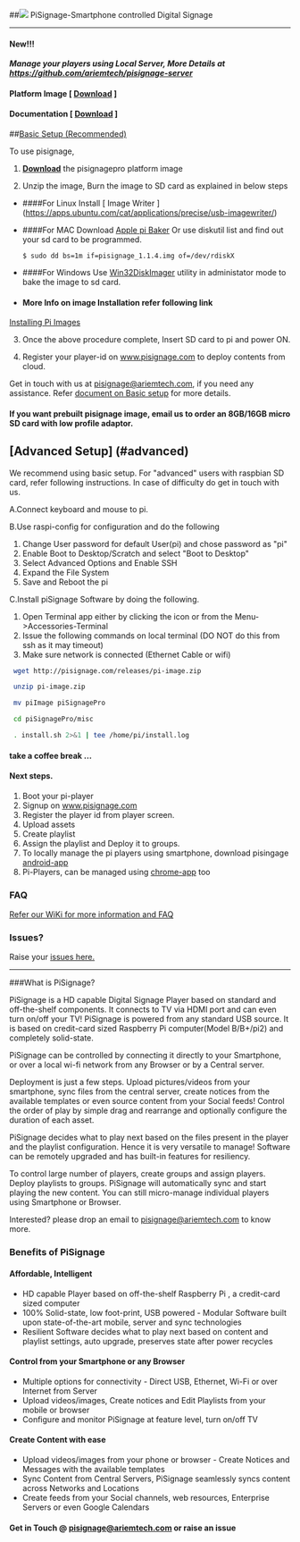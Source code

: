 ##![](https://dl.dropboxusercontent.com/u/166564018/banner%20large.png) PiSignage-Smartphone controlled Digital Signage
________
#### New!!! 
***Manage your players using Local Server, More Details at https://github.com/ariemtech/pisignage-server***

#### Platform Image [ [Download](https://s3.amazonaws.com/pisignage/pisignage-images/pisignage_1.1.4.img.zip) ]
#### Documentation [ [Download](https://s3.amazonaws.com/pisignage/pisignage-images/Basic_install.pdf) ]

##[Basic Setup (Recommended)](#basic)

To use pisignage,

1. **[Download](https://s3.amazonaws.com/pisignage/pisignage-images/pisignage_1.1.4.img.zip)** the pisignagepro platform image 

2. Unzip the image, Burn the image to SD card as explained in below steps
  
  - ####For Linux
Install [ Image Writer ] (https://apps.ubuntu.com/cat/applications/precise/usb-imagewriter/)
  
  - ####For MAC
Download [Apple pi Baker](http://www.tweaking4all.com/hardware/raspberry-pi/macosx-apple-pi-baker/)
    Or use
    diskutil list and find out your sd card to be programmed.
 
    ```
    $ sudo dd bs=1m if=pisignage_1.1.4.img of=/dev/rdiskX   
    ```
  
  - ####For Windows
Use [Win32DiskImager](http://sourceforge.net/projects/win32diskimager/) utility in administator mode to bake the   image to sd card.

  - #### More Info on image Installation refer following link 
[Installing Pi Images](http://www.raspberrypi.org/documentation/installation/installing-images/README.md)

3. Once the above procedure complete, Insert SD card to pi and power ON.

4. Register your player-id on www.pisignage.com to deploy contents from cloud.

Get in touch with us at pisignage@ariemtech.com, if you need any assistance. Refer  [document on Basic setup](https://s3.amazonaws.com/pisignage/pisignage-images/Basic_install.pdf) for more details.

#### If you want prebuilt pisignage image, email us to order an 8GB/16GB micro SD card with low profile adaptor. 

## [Advanced Setup] (#advanced)
We recommend using basic setup. For "advanced" users with raspbian SD card, refer following instructions. In case of difficulty do get in touch with us.  

A.Connect keyboard and mouse to pi.

B.Use raspi-config for configuration and do the following
  1. Change User password for default User(pi) and chose password as "pi"
  2. Enable Boot to Desktop/Scratch and select "Boot to Desktop"
  3. Select Advanced Options and Enable SSH
  4. Expand the File System
  5. Save and Reboot the pi

C.Install piSignage Software by doing the following.
  1. Open Terminal app either by clicking the icon or from the Menu->Accessories-Terminal
  2. Issue the following commands on local terminal (DO NOT do this from ssh as it may timeout)
  3. Make sure network is connected (Ethernet Cable or wifi)
```sh
 wget http://pisignage.com/releases/pi-image.zip

 unzip pi-image.zip

 mv piImage piSignagePro

 cd piSignagePro/misc

 . install.sh 2>&1 | tee /home/pi/install.log
```
#### take a coffee break ...
#### Next steps.
1. Boot your pi-player
2. Signup on www.pisignage.com
3. Register the player id from player screen.
4. Upload assets
5. Create playlist
6. Assign the playlist and Deploy it to groups.
7. To locally manage the pi players using smartphone, download pisingage [android-app](https://play.google.com/store/apps/details?id=com.ariemtech.pisignage) 
8. Pi-Players, can be managed using [chrome-app](https://chrome.google.com/webstore/detail/pisignage-discovery-remot/fngfhanhnojhlclbokgllbejdhnajedo) too

### FAQ
[Refer our WiKi for more information and FAQ](https://github.com/ariemtech/piSignage/wiki) 
### Issues?
Raise your [issues here.](https://github.com/ariemtech/piSignage/issues) 

________
###What is PiSignage? 

PiSignage is a HD capable Digital Signage Player based on standard and off-the-shelf 
components. It connects to TV via HDMI port and can even turn on/off your TV! 
PiSignage is powered from any standard USB source. It is based on credit-card sized 
Raspberry Pi computer(Model B/B+/pi2) and completely solid-state. 

PiSignage can be controlled by connecting it directly to your Smartphone, or over a local 
wi-fi network from any Browser or by a Central server. 

Deployment is just a few steps. Upload pictures/videos from your smartphone, sync files 
from the central server, create notices from the available templates or even source content 
from your Social feeds! Control the order of play by simple drag and rearrange and 
optionally configure the duration of each asset. 

PiSignage decides what to play next based on the files present in the player and the playlist 
configuration. Hence it is very versatile to manage! Software can be remotely upgraded 
and has built-in features for resiliency. 

To control large number of players, create groups and assign players. Deploy playlists to 
groups. PiSignage will automatically sync and start playing the new content. You can still 
micro-manage individual players using Smartphone or Browser.

Interested? please drop an email to pisignage@ariemtech.com to know more.

### Benefits of PiSignage 
#### Affordable, Intelligent 
- HD capable Player based on off-the-shelf Raspberry Pi , a credit-card sized computer
- 100% Solid-state, low foot-print, USB powered - Modular Software built upon state-of-the-art mobile, server and sync technologies 
- Resilient Software decides what to play next based on content and playlist settings, auto upgrade, preserves 
state after power recycles 

#### Control from your Smartphone or any Browser 
- Multiple options for connectivity - Direct USB, Ethernet, Wi-Fi or over Internet from Server 
- Upload videos/images, Create notices and Edit Playlists from your mobile or browser 
- Configure and monitor PiSignage at feature level, turn on/off TV 

#### Create Content with ease 
- Upload videos/images from your phone or browser - Create Notices and Messages with the available templates 
- Sync Content from Central Servers, PiSignage seamlessly syncs content across Networks and Locations 
- Create feeds from your Social channels, web resources, Enterprise Servers or even Google Calendars




#### Get in Touch @ pisignage@ariemtech.com or raise an issue


